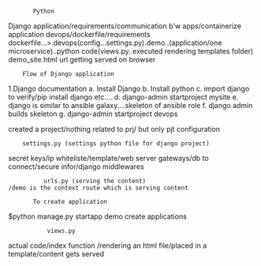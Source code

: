            Python

Django application/requirements/communication b'w apps/containerize application
devops/dockerfile/requirements
dockerfile...>.devops(config...settings.py).demo..(application/one microservice)..python code(views.py..executed rendering templates folder)
demo_site.html url getting served on browser

        Flow of Django application

1.Django documentation
a. Install Django
b. Install python
c. import django to verify/pip install django etc....
d. django-admin startproject mysite
e. django is similar to ansible galaxy....skeleton of ansible role
f. django admin builds skeleton
g. django-admin startproject devops


created a project/nothing related to prj/ but only pjt configuration


        settings.py (settings python file for django project)
secret keys/ip whiteliste/template/web server gateways/db to connect/secure infor/django middlewares

              urls.py (serving the content)
    /demo is the context route which is serving content

           To create application
$python manage.py startapp demo
create applications

               views.py
actual code/index function /rendering an html file/placed in a template/content gets served






         


